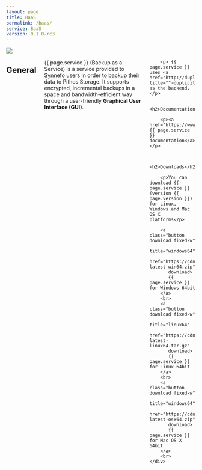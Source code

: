 ```yaml
---
layout: page
title: BaaS
permalink: /baas/
service: BaaS
version: 0.1.0-rc3
---
```


<div class="row">
    <div class="columns medium-2 text-center">
        <img src="{{ '/assets/baas.png' | prepend: site.baseurl }}">
    </div>
    <div class="columns medium-10">
        <h2>General</h2>
        <p>{{ page.service }} (Backup as a Service) is a service provided to Synnefo users in order to backup their data to Pithos Storage. It supports encrypted, incremental backups in a space and bandwidth-efficient way through a user-friendly <strong>Graphical User Interface (GUI)</strong>.  </p>

        <p> {{ page.service }} uses <a href="http://duplicity.nongnu.org/" title="">duplicity</a> as the backend.</p>

        <h2>Documentation</h2>

        <p><a href="https://www.synnefo.org/docs/baas/latest">Official {{ page.service }} documentation</a></p>

        
        <h2>Downloads</h2>

        <p>You can download {{ page.service }} (version {{ page.version }}) for Linux, Windows and Mac OS X platforms</p>

        <a class="button download fixed-w" 
           title="windows64" 
           href="https://cdn.synnefo.org/baas-latest-win64.zip"
           download>
           {{ page.service }} for Windows 64bit
        </a>
        <br>
        <a class="button download fixed-w" 
           title="linux64" 
           href="https://cdn.synnefo.org/baas-latest-linux64.tar.gz"
           download>
           {{ page.service }} for Linux 64bit
        </a>
        <br>
        <a class="button download fixed-w" 
           title="windows64" 
           href="https://cdn.synnefo.org/baas-latest-osx64.zip" 
           download>
           {{ page.service }} for Mac OS X 64bit
        </a>
        <br>
    </div>
</div>
